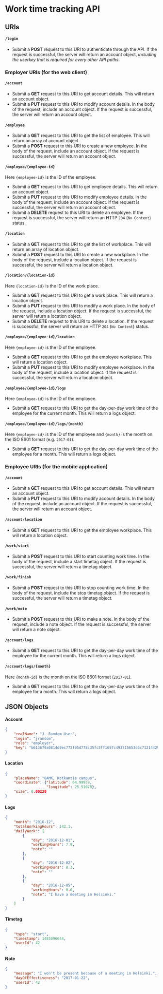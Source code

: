 # Work time tracking API

## URIs

#### `/login`

* Submit a **POST** request to this URI to authenticate through the API. If the request is successful, the server will return an account object, *including the userkey that is required for every other API paths*.

### Employer URIs (for the web client)

#### `/account`

* Submit a **GET** request to this URI to get account details. This will return an account object.
* Submit a **PUT** request to this URI to modify account details. In the body of the request, include an account object. If the request is successful, the server will return an account object.

#### `/employee`

* Submit a **GET** request to this URI to get the list of employee. This will return an array of account object.
* Submit a **POST** request to this URI to create a new employee. In the body of the request, include an account object. If the request is successful, the server will return an account object.

#### `/employee/{employee-id}`

Here `{employee-id}` is the ID of the employee.
* Submit a **GET** request to this URI to get employee details. This will return an account object.
* Submit a **PUT** request to this URI to modify employee details. In the body of the request, include an account object. If the request is successful, the server will return an account object.
* Submit a **DELETE** request to this URI to delete an employee. If the request is successful, the server will return an HTTP `204` (`No Content`) status.

#### `/location`

* Submit a **GET** request to this URI to get the list of workplace. This will return an array of location object.
* Submit a **POST** request to this URI to create a new workplace. In the body of the request, include a location object. If the request is successful, the server will return a location object.

#### `/location/{location-id}`

Here `{location-id}` is the ID of the work place.
* Submit a **GET** request to this URI to get a work place. This will return a location object.
* Submit a **PUT** request to this URI to modify a work place. In the body of the request, include a location object. If the request is successful, the server will return a location object.
* Submit a **DELETE** request to this URI to delete a location. If the request is successful, the server will return an HTTP `204` (`No Content`) status.

#### `/employee/{employee-id}/location`

Here `{employee-id}` is the ID of the employee.
* Submit a **GET** request to this URI to get the employee workplace. This will return a location object.
* Submit a **PUT** request to this URI to modify employee workplace. In the body of the request, include a location object. If the request is successful, the server will return a location object.

#### `/employee/{employee-id}/logs`

Here `{employee-id}` is the ID of the employee.
* Submit a **GET** request to this URI to get the day-per-day work time of the employee for the current month. This will return a logs object.

#### `/employee/{employee-id}/logs/{month}`

Here `{employee-id}` is the ID of the employee and `{month}` is the month on the ISO 8601 format (e.g. `2017-01`).
* Submit a **GET** request to this URI to get the day-per-day work time of the employee for a month. This will return a logs object.

### Employee URIs (for the mobile application)

#### `/account`

* Submit a **GET** request to this URI to get account details. This will return an account object.
* Submit a **PUT** request to this URI to modify account details. In the body of the request, include an account object. If the request is successful, the server will return an account object.

#### `/account/location`

* Submit a **GET** request to this URI to get the employee workplace. This will return a location object.

#### `/work/start`

* Submit a **POST** request to this URI to start counting work time. In the body of the request, include a start timetag object. If the request is successful, the server will return a timetag object.

#### `/work/finish`

* Submit a **POST** request to this URI to stop counting work time. In the body of the request, include the stop timetag object. If the request is successful, the server will return a timetag object.

#### `/work/note`

* Submit a **POST** request to this URI to make a note. In the body of the request, include a note object. If the request is successful, the server will return a note object.

#### `/account/logs`

* Submit a **GET** request to this URI to get the day-per-day work time of the employee for the current month. This will return a logs object.

#### `/account/logs/{month}`

Here `{month-id}` is the month on the ISO 8601 format (`2017-01`).
* Submit a **GET** request to this URI to get the day-per-day work time of the employee for a month. This will return a logs object.

## JSON Objects

#### Account

```json
{
    "realName": "J. Random User",
    "login": "jrandom",
    "role": "employer",
    "key": "b613679a0814d9ec772f95d778c35fc5ff1697c493715653c6c712144292c5ad"
}
```

#### Location

```json
{
    "placeName": "OAMK, Kotkantie campus",
    "coordinate": {"latitude": 64.99958,
                   "longitude": 25.51078},
    "size": 0.00220
}
```

#### Logs

```json
{
    "month": "2016-12",
    "totalWorkingHours": 142.1,
    "dailyWork": [
        {
            "day": "2016-12-01",
            "workingHours": 7.9,
            "note": ""
        },
        {
            "day": "2016-12-02",
            "workingHours": 8.3,
            "note": ""
        },
        {
            "day": "2016-12-05",
            "workingHours": 0.0,
            "note": "I have a meeting in Helsinki."
        }
    ]
}
```

#### Timetag

```json
{
    "type": "start",
    "timestamp": 1485096644,
    "userId": 42
}
```

#### Note

```json
{
    "message": "I won't be present because of a meeting in Helsinki.",
    "dayOfEffectiveness": "2017-01-22",
    "userId": 42
}
```
